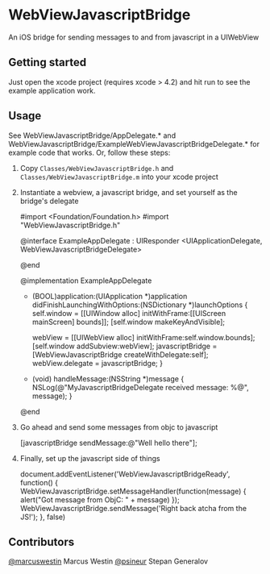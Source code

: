 WebViewJavascriptBridge
=======================

An iOS bridge for sending messages to and from javascript in a UIWebView

Getting started
---------------

Just open the xcode project (requires xcode > 4.2) and hit run to see the example application work.

Usage
-----

See WebViewJavascriptBridge/AppDelegate.* and WebViewJavascriptBridge/ExampleWebViewJavascriptBridgeDelegate.* for example code that works. Or, follow these steps:

1) Copy `Classes/WebViewJavascriptBridge.h` and `Classes/WebViewJavascriptBridge.m` into your xcode project

2) Instantiate a webview, a javascript bridge, and set yourself as the bridge's delegate

	#import <Foundation/Foundation.h>
	#import "WebViewJavascriptBridge.h"

	@interface ExampleAppDelegate : UIResponder <UIApplicationDelegate, WebViewJavascriptBridgeDelegate>
	
	@end
	
	@implementation ExampleAppDelegate
	
	- (BOOL)application:(UIApplication *)application didFinishLaunchingWithOptions:(NSDictionary *)launchOptions
	{
	    self.window = [[UIWindow alloc] initWithFrame:[[UIScreen mainScreen] bounds]];
	    [self.window makeKeyAndVisible];
		
		webView = [[UIWebView alloc] initWithFrame:self.window.bounds];
	    [self.window addSubview:webView];
	    javascriptBridge = [WebViewJavascriptBridge createWithDelegate:self];
	    webView.delegate = javascriptBridge;
	}

	- (void) handleMessage:(NSString *)message {
	    NSLog(@"MyJavascriptBridgeDelegate received message: %@", message);
	}

	@end

3) Go ahead and send some messages from objc to javascript

	[javascriptBridge sendMessage:@"Well hello there"];

4) Finally, set up the javascript side of things
	
	document.addEventListener('WebViewJavascriptBridgeReady', function() {
		WebViewJavascriptBridge.setMessageHandler(function(message) {
			alert("Got message from ObjC: " + message)
		});
		WebViewJavascriptBridge.sendMessage('Right back atcha from the JS!');
	}, false)

Contributors
------------

[@marcuswestin](https://github.com/marcuswestin) Marcus Westin
[@psineur](https://github.com/psineur) Stepan Generalov

